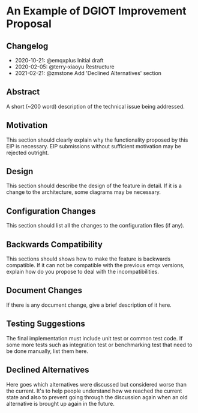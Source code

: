 # An Example of DGIOT Improvement Proposal

## Changelog

* 2020-10-21: @emqxplus Initial draft
* 2020-02-05: @terry-xiaoyu Restructure
* 2021-02-21: @zmstone Add 'Declined Alternatives' section

## Abstract

A short (~200 word) description of the technical issue being addressed.

## Motivation

This section should clearly explain why the functionality proposed by this EIP
is necessary. EIP submissions without sufficient motivation may be rejected
outright.

## Design

This section should describe the design of the feature in detail. If it is a
change to the architecture, some diagrams may be necessary.

## Configuration Changes

This section should list all the changes to the configuration files (if any).

## Backwards Compatibility

This sections should shows how to make the feature is backwards compatible.
If it can not be compatible with the previous emqx versions, explain how do you
propose to deal with the incompatibilities.

## Document Changes

If there is any document change, give a brief description of it here.

## Testing Suggestions

The final implementation must include unit test or common test code. If some
more tests such as integration test or benchmarking test that need to be done
manually, list them here.

## Declined Alternatives

Here goes which alternatives were discussed but considered worse than the current.
It's to help people understand how we reached the current state and also to
prevent going through the discussion again when an old alternative is brought
up again in the future.

